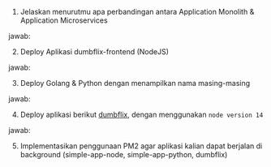 1. Jelaskan menurutmu apa perbandingan antara Application Monolith & Application Microservices

jawab:



2. Deploy Aplikasi dumbflix-frontend (NodeJS)

jawab:



3. Deploy Golang & Python dengan menampilkan nama masing-masing

jawab:

4. Deploy aplikasi berikut [dumbflix](https://github.com/dumbwaysdev/dumbflix-frontend), dengan menggunakan `node version 14`

jawab:

5. Implementasikan penggunaan PM2 agar aplikasi kalian dapat berjalan di background (simple-app-node, simple-app-python, dumbflix)
